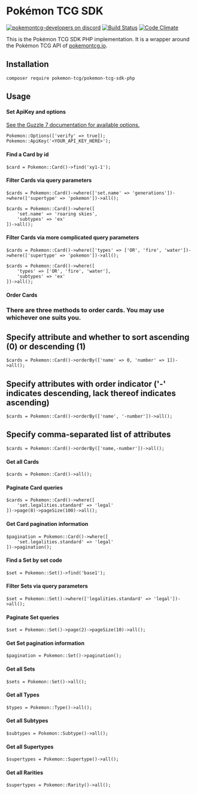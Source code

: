 # Pokémon TCG SDK

[![pokemontcg-developers on discord](https://img.shields.io/badge/discord-pokemontcg--developers-738bd7.svg)](https://discord.gg/dpsTCvg)
[![Build Status](https://travis-ci.org/PokemonTCG/pokemon-tcg-sdk-php.svg?branch=master)](https://travis-ci.org/PokemonTCG/pokemon-tcg-sdk-php)
[![Code Climate](https://codeclimate.com/github/PokemonTCG/pokemon-tcg-sdk-php/badges/gpa.svg)](https://codeclimate.com/github/PokemonTCG/pokemon-tcg-sdk-php)

This is the Pokémon TCG SDK PHP implementation. It is a wrapper around the Pokémon TCG API of [pokemontcg.io](http://pokemontcg.io/).

## Installation
    
    composer require pokemon-tcg/pokemon-tcg-sdk-php
    
## Usage
    
#### Set ApiKey and options
[See the Guzzle 7 documentation for available options.](https://docs.guzzlephp.org/en/stable/request-options.html)
    
    Pokemon::Options(['verify' => true]);
    Pokemon::ApiKey('<YOUR_API_KEY_HERE>');

#### Find a Card by id

    $card = Pokemon::Card()->find('xy1-1');
    
#### Filter Cards via query parameters

    $cards = Pokemon::Card()->where(['set.name' => 'generations'])->where(['supertype' => 'pokemon'])->all();
    
    $cards = Pokemon::Card()->where([
        'set.name' => 'roaring skies',
        'subtypes' => 'ex'
    ])->all();
    
#### Filter Cards via more complicated query parameters

    $cards = Pokemon::Card()->where(['types' => ['OR', 'fire', 'water'])->where(['supertype' => 'pokemon'])->all();
    
    $cards = Pokemon::Card()->where([
        'types' => ['OR', 'fire', 'water'],
        'subtypes' => 'ex'
    ])->all();
    
#### Order Cards

### There are three methods to order cards. You may use whichever one suits you.

## Specify attribute and whether to sort ascending (0) or descending (1)
    $cards = Pokemon::Card()->orderBy(['name' => 0, 'number' => 1])->all();

## Specify attributes with order indicator ('-' indicates descending, lack thereof indicates ascending)
    $cards = Pokemon::Card()->orderBy(['name', '-number'])->all();
    
## Specify comma-separated list of attributes
    $cards = Pokemon::Card()->orderBy(['name,-number'])->all();
    
#### Get all Cards

    $cards = Pokemon::Card()->all();
    
#### Paginate Card queries

    $cards = Pokemon::Card()->where([
        'set.legalities.standard' => 'legal'
    ])->page(8)->pageSize(100)->all();
    
#### Get Card pagination information

    $pagination = Pokemon::Card()->where([
        'set.legalities.standard' => 'legal'
    ])->pagination();
    
#### Find a Set by set code

    $set = Pokemon::Set()->find('base1');
    
#### Filter Sets via query parameters

    $set = Pokemon::Set()->where(['legalities.standard' => 'legal'])->all();
    
#### Paginate Set queries

    $set = Pokemon::Set()->page(2)->pageSize(10)->all();
    
#### Get Set pagination information

    $pagination = Pokemon::Set()->pagination();
    
#### Get all Sets

    $sets = Pokemon::Set()->all();
    
#### Get all Types

    $types = Pokemon::Type()->all();
    
#### Get all Subtypes

    $subtypes = Pokemon::Subtype()->all();
    
#### Get all Supertypes

    $supertypes = Pokemon::Supertype()->all();
    
#### Get all Rarities

    $supertypes = Pokemon::Rarity()->all();
    
